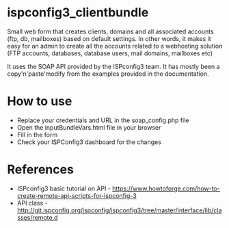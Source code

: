 # ispconfig3_clientbundle
Small web form that creates clients, domains and all associated accounts (ftp, db, mailboxes) based on default settings. In other words, it makes it easy for an admin to create all the accounts related to a webhosting solution (FTP accounts, databases, database users, mail domains, mailboxes etc)

It uses the SOAP API provided by the ISPconfig3 team. It has mostly been a copy'n'paste'modify from the examples provided in the documentation.


# How to use
- Replace your credentials and URL in the soap_config.php file
- Open the inputBundleVars.html file in your browser
- Fill in the form
- Check your ISPConfig3 dashboard for the changes

# References
- ISPconfig3 basic tutorial on API - https://www.howtoforge.com/how-to-create-remote-api-scripts-for-ispconfig-3
- API class - http://git.ispconfig.org/ispconfig/ispconfig3/tree/master/interface/lib/classes/remote.d
